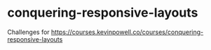 # conquering-responsive-layouts
Challenges for https://courses.kevinpowell.co/courses/conquering-responsive-layouts
